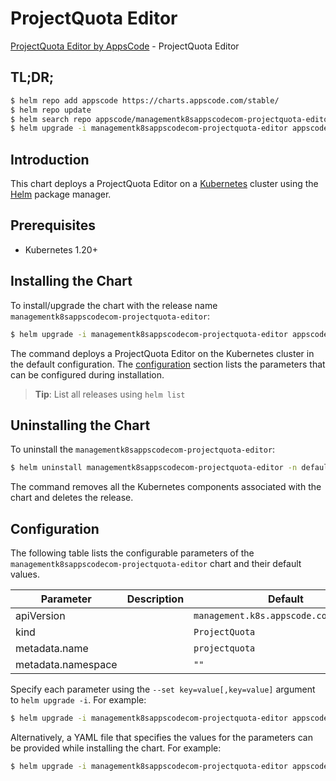 # ProjectQuota Editor

[ProjectQuota Editor by AppsCode](https://appscode.com) - ProjectQuota Editor

## TL;DR;

```bash
$ helm repo add appscode https://charts.appscode.com/stable/
$ helm repo update
$ helm search repo appscode/managementk8sappscodecom-projectquota-editor --version=v0.14.0
$ helm upgrade -i managementk8sappscodecom-projectquota-editor appscode/managementk8sappscodecom-projectquota-editor -n default --create-namespace --version=v0.14.0
```

## Introduction

This chart deploys a ProjectQuota Editor on a [Kubernetes](http://kubernetes.io) cluster using the [Helm](https://helm.sh) package manager.

## Prerequisites

- Kubernetes 1.20+

## Installing the Chart

To install/upgrade the chart with the release name `managementk8sappscodecom-projectquota-editor`:

```bash
$ helm upgrade -i managementk8sappscodecom-projectquota-editor appscode/managementk8sappscodecom-projectquota-editor -n default --create-namespace --version=v0.14.0
```

The command deploys a ProjectQuota Editor on the Kubernetes cluster in the default configuration. The [configuration](#configuration) section lists the parameters that can be configured during installation.

> **Tip**: List all releases using `helm list`

## Uninstalling the Chart

To uninstall the `managementk8sappscodecom-projectquota-editor`:

```bash
$ helm uninstall managementk8sappscodecom-projectquota-editor -n default
```

The command removes all the Kubernetes components associated with the chart and deletes the release.

## Configuration

The following table lists the configurable parameters of the `managementk8sappscodecom-projectquota-editor` chart and their default values.

|     Parameter      | Description |                      Default                      |
|--------------------|-------------|---------------------------------------------------|
| apiVersion         |             | <code>management.k8s.appscode.com/v1alpha1</code> |
| kind               |             | <code>ProjectQuota</code>                         |
| metadata.name      |             | <code>projectquota</code>                         |
| metadata.namespace |             | <code>""</code>                                   |


Specify each parameter using the `--set key=value[,key=value]` argument to `helm upgrade -i`. For example:

```bash
$ helm upgrade -i managementk8sappscodecom-projectquota-editor appscode/managementk8sappscodecom-projectquota-editor -n default --create-namespace --version=v0.14.0 --set apiVersion=management.k8s.appscode.com/v1alpha1
```

Alternatively, a YAML file that specifies the values for the parameters can be provided while
installing the chart. For example:

```bash
$ helm upgrade -i managementk8sappscodecom-projectquota-editor appscode/managementk8sappscodecom-projectquota-editor -n default --create-namespace --version=v0.14.0 --values values.yaml
```
